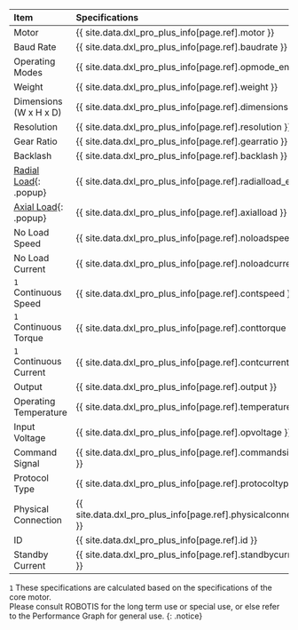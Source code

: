 
| Item                    | Specifications                                                 |
|:------------------------|:---------------------------------------------------------------|
| Motor                   | {{ site.data.dxl_pro_plus_info[page.ref].motor }}              |
| Baud Rate               | {{ site.data.dxl_pro_plus_info[page.ref].baudrate }}           |
| Operating Modes         | {{ site.data.dxl_pro_plus_info[page.ref].opmode_en }}          |
| Weight                  | {{ site.data.dxl_pro_plus_info[page.ref].weight }}             |
| Dimensions (W x H x D)  | {{ site.data.dxl_pro_plus_info[page.ref].dimensions }}         |
| Resolution              | {{ site.data.dxl_pro_plus_info[page.ref].resolution }}         |
| Gear Ratio              | {{ site.data.dxl_pro_plus_info[page.ref].gearratio }}          |
| Backlash                | {{ site.data.dxl_pro_plus_info[page.ref].backlash }}           |{% if site.data.dxl_pro_plus_info[page.ref].radialload_en != 'N/A' %}
| [Radial Load]{: .popup} | {{ site.data.dxl_pro_plus_info[page.ref].radialload_en }}      |{% else %}{% endif %}{% if site.data.dxl_pro_plus_info[page.ref].axialload != 'N/A' %}
| [Axial Load]{: .popup}  | {{ site.data.dxl_pro_plus_info[page.ref].axialload }}          |{% else %}{% endif %}
| No Load Speed           | {{ site.data.dxl_pro_plus_info[page.ref].noloadspeed }}        |
| No Load Current         | {{ site.data.dxl_pro_plus_info[page.ref].noloadcurrent }}      |
| `1` Continuous Speed    | {{ site.data.dxl_pro_plus_info[page.ref].contspeed }}          |
| `1` Continuous Torque   | {{ site.data.dxl_pro_plus_info[page.ref].conttorque }}         |
| `1` Continuous Current  | {{ site.data.dxl_pro_plus_info[page.ref].contcurrent }}        |
| Output                  | {{ site.data.dxl_pro_plus_info[page.ref].output }}             |
| Operating Temperature   | {{ site.data.dxl_pro_plus_info[page.ref].temperature }}        |
| Input Voltage           | {{ site.data.dxl_pro_plus_info[page.ref].opvoltage }}          |
| Command Signal          | {{ site.data.dxl_pro_plus_info[page.ref].commandsignal }}      |
| Protocol Type           | {{ site.data.dxl_pro_plus_info[page.ref].protocoltype }}       |
| Physical Connection     | {{ site.data.dxl_pro_plus_info[page.ref].physicalconnection }} |
| ID                      | {{ site.data.dxl_pro_plus_info[page.ref].id }}                 |
| Standby Current         | {{ site.data.dxl_pro_plus_info[page.ref].standbycurrent }}     |

`1` These specifications are calculated based on the specifications of the core motor.  
Please consult ROBOTIS for the long term use or special use, or else refer to the Performance Graph for general use.
{: .notice}

[Radial Load]: /assets/images/dxl/axial_radial_load_pro.png
[Axial Load]: /assets/images/dxl/axial_radial_load_pro.png
